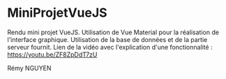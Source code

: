 # MiniProjetVueJS

Rendu mini projet VueJS. Utilisation de Vue Material pour la réalisation de l'interface graphique.
Utilisation de la base de données et de la partie serveur fournit.
Lien de la vidéo avec l'explication d'une fonctionnalité : https://youtu.be/ZF8ZpDdT7zU

Rémy NGUYEN
